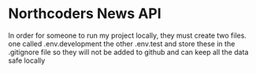 # Northcoders News API


In order for someone to run my project locally, they must create two files.
one called .env.development
the other .env.test
and store these in the .gitignore file so they will not be added to github 
and can keep all the data safe locally

